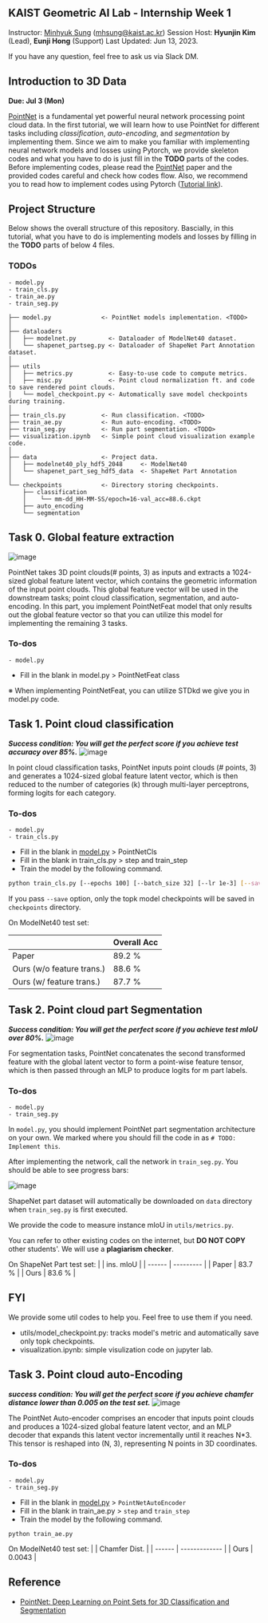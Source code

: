 ## KAIST Geometric AI Lab - Internship Week 1
Instructor: [Minhyuk Sung](https://mhsung.github.io/) (mhsung@kaist.ac.kr)
Session Host: **Hyunjin Kim** (Lead), **Eunji Hong** (Support)
Last Updated: Jun 13, 2023.

If you have any question, feel free to ask us via Slack DM.

## Introduction to 3D Data
<b>Due: Jul 3 (Mon) </b>

[PointNet](https://arxiv.org/abs/1612.00593) is a fundamental yet powerful neural network processing point cloud data. In the first tutorial, we will learn how to use PointNet for different tasks including _classification_, _auto-encoding_, and _segmentation_ by implementing them. Since we aim to make you familiar with implementing neural network models and losses using Pytorch, we provide skeleton codes and what you have to do is just fill in the **TODO** parts of the codes. Before implementing codes, please read the [PointNet](https://arxiv.org/abs/1612.00593) paper and the provided codes careful and check how codes flow. Also, we recommend you to read how to implement codes using Pytorch ([Tutorial link](https://pytorch.org/tutorials/beginner/pytorch_with_examples.html)).

## Project Structure
Below shows the overall structure of this repository. Bascially, in this tutorial, what you have to do is implementing models and losses by filling in the **TODO** parts of below 4 files.
 ### TODOs
```
- model.py
- train_cls.py
- train_ae.py
- train_seg.py
```

```
├── model.py              <- PointNet models implementation. <TODO>
│ 
├── dataloaders 
│   ├── modelnet.py         <- Dataloader of ModelNet40 dataset.
│   └── shapenet_partseg.py <- Dataloader of ShapeNet Part Annotation dataset. 
│
├── utils
│   ├── metrics.py          <- Easy-to-use code to compute metrics.
│   ├── misc.py             <- Point cloud normalization ft. and code to save rendered point clouds. 
│   └── model_checkpoint.py <- Automatically save model checkpoints during training.
│
├── train_cls.py          <- Run classification. <TODO>
├── train_ae.py           <- Run auto-encoding. <TODO>
├── train_seg.py          <- Run part segmentation. <TODO>
├── visualization.ipynb   <- Simple point cloud visualization example code.
│
├── data                  <- Project data.
│   ├── modelnet40_ply_hdf5_2048     <- ModelNet40   
│   └── shapenet_part_seg_hdf5_data  <- ShapeNet Part Annotation
│
└── checkpoints           <- Directory storing checkpoints. 
    ├── classification
    │    └── mm-dd_HH-MM-SS/epoch=16-val_acc=88.6.ckpt
    ├── auto_encoding
    └── segmentation
```

## Task 0. Global feature extraction
![image](https://github.com/KorMachine/Internship_Week1/assets/43216580/d02a0a66-4f82-4e15-9245-9d8003a48c5e)

PointNet takes 3D point clouds(# points, 3) as inputs and extracts a 1024-sized global feature latent vector, which contains the geometric information of the input point clouds. This global feature vector will be used in the downstream tasks; point cloud classification, segmentation, and auto-encoding. In this part, you implement PointNetFeat model that only results out the global feature vector so that you can utilize this model for implementing the remaining 3 tasks.

### To-dos
```
- model.py
```
- Fill in the blank in model.py > PointNetFeat class

※ When implementing PointNetFeat, you can utilize STDkd we give you in model.py code. 


## Task 1. Point cloud classification
**_Success condition: You will get the perfect score if you achieve test accuracy over 85%._**
![image](https://github.com/KorMachine/Internship_Week1/assets/43216580/d3471b20-5325-47ab-a68e-97a6774dcc69)

In point cloud classification tasks, PointNet inputs point clouds (# points, 3) and generates a 1024-sized global feature latent vector, which is then reduced to the number of categories (k) through multi-layer perceptrons, forming logits for each category. 

### To-dos
```
- model.py
- train_cls.py
```
- Fill in the blank in [model.py](http://model.py) > PointNetCls
- Fill in the blank in train_cls.py > step and train_step
- Train the model by the following command.

```bash
python train_cls.py [--epochs 100] [--batch_size 32] [--lr 1e-3] [--save]
```

If you pass `--save` option, only the topk model checkpoints will be saved in `checkpoints` directory. 

On ModelNet40 test set:

|                                | Overall Acc |
| ------------------------------ | ----------- |
| Paper                          | 89.2 %      |
| Ours (w/o feature trans.)      | 88.6 %      |
| Ours (w/ feature trans.)       | 87.7 %      | 


## Task 2. Point cloud part Segmentation
**_Success condition: You will get the perfect score if you achieve test mIoU over 80%._**
![image](https://github.com/KorMachine/Internship_Week1/assets/43216580/af71824a-bb94-48af-a8bd-2a81e1ce6e56)

For segmentation tasks, PointNet concatenates the second transformed feature with the global latent vector to form a point-wise feature tensor, which is then passed through an MLP to produce logits for m part labels.

### To-dos
```
- model.py
- train_seg.py
```


In `model.py`, you should implement PointNet part segmentation architecture on your own. We marked where you should fill the code in as `# TODO: Implement this`.

After implementing the network, call the network in `train_seg.py`. You should be able to see progress bars:

![image](https://user-images.githubusercontent.com/37788686/158202971-159e4dc3-199a-4cf2-9b12-c01059a06a4c.png)

ShapeNet part dataset will automatically be downloaded on `data` directory when `train_seg.py` is first executed.

We provide the code to measure instance mIoU in `utils/metrics.py`.

You can refer to other existing codes on the internet, but **DO NOT COPY** other students'. We will use a **plagiarism checker**.

On ShapeNet Part test set:
|        | ins. mIoU |
| ------ | --------- |
| Paper  | 83.7 %    |
| Ours   | 83.6 %    | 
## FYI
We provide some util codes to help you. Feel free to use them if you need.
- utils/model_checkpoint.py: tracks model's metric and automatically save only topk checkpoints.
- visualization.ipynb: simple visulization code on jupyter lab.

## Task 3. Point cloud auto-Encoding
**_success condition: You will get the perfect score if you achieve chamfer distance lower than 0.005 on the test set._**
![image](https://github.com/KorMachine/Internship_Week1/assets/43216580/eb932953-3ecb-4b8c-9129-03b15494bcb5)

The PointNet Auto-encoder comprises an encoder that inputs point clouds and produces a 1024-sized global feature latent vector, and an MLP decoder that expands this latent vector incrementally until it reaches N*3. This tensor is reshaped into (N, 3), representing N points in 3D coordinates.

### To-dos
```
- model.py
- train_seg.py
```
- Fill in the blank in [model.py](http://model.py) > `PointNetAutoEncoder`
- Fill in the blank in train_ae.py > `step` and `train_step`
- Train the model by the following command.

```
python train_ae.py
```

On ModelNet40 test set:
|        | Chamfer Dist. |
| ------ | ------------- |
| Ours   | 0.0043        |


## Reference
- [PointNet: Deep Learning on Point Sets for 3D Classification and Segmentation](https://arxiv.org/abs/1612.00593)
